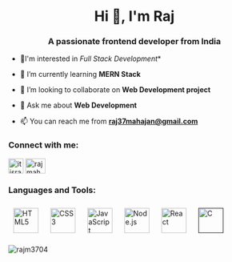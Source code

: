 <h1 align="center">Hi 👋, I'm Raj</h1>
<h3 align="center">A passionate frontend developer from India</h3>

<!--<p align="left"> <a href="https://github.com/ryo-ma/github-profile-trophy"><img src="https://github-profile-trophy.vercel.app/?username=rajm3704" alt="rajm3704" /></a> </p>-->

- 👀I'm interested in *Full Stack Development**

- 🌱 I’m currently learning **MERN Stack**

- 👯 I’m looking to collaborate on **Web Development project**

- 💬 Ask me about **Web Development**

- 📫 You can reach me from **raj37mahajan@gmail.com**

<h3 align="left">Connect with me:</h3>
<p align="left">
<a href="https://twitter.com/itisraj37" target="blank"><img align="center" src="https://about.x.com/content/dam/about-twitter/x/brand-toolkit/logo-black.png.twimg.1920.png" alt="itisraj37" height="30" width="30" /></a>
<a href="https://instagram.com/rajmahajan_37/" target="blank"><img align="center" src="https://raw.githubusercontent.com/rahuldkjain/github-profile-readme-generator/master/src/images/icons/Social/instagram.svg" alt="rajmahajan_37" height="30" width="40" /></a>
</p>

 <h3 align="left">Languages and Tools:</h3>
<!-- <p align="left"> <img src="https://raw.githubusercontent.com/devicons/devicon/master/icons/html5/html5-original-wordmark.svg" alt="html5" width="40" height="40"/> </a> <a href="https://reactjs.org/" target="_blank" rel="noreferrer"><a href="https://github.com/Rajm3704/" target="_blank" rel="noreferrer"> <img src="https://raw.githubusercontent.com/devicons/devicon/master/icons/css3/css3-original-wordmark.svg" alt="css3" width="40" height="40"/> </a> <a href="https://github.com/Rajm3704/" target="_blank" rel="noreferrer">  <img src="https://raw.githubusercontent.com/devicons/devicon/master/icons/react/react-original-wordmark.svg" alt="react" width="40" height="40"/> </a>
</p> -->
<div align="left">  
<a href="https://en.wikipedia.org/wiki/HTML5" target="_blank"><img style="margin: 10px" src="https://profilinator.rishav.dev/skills-assets/html5-original-wordmark.svg" alt="HTML5" height="50" /></a>  
<a href="https://www.w3schools.com/css/" target="_blank"><img style="margin: 10px" src="https://profilinator.rishav.dev/skills-assets/css3-original-wordmark.svg" alt="CSS3" height="50" /></a>
<a href="https://www.javascript.com/" target="_blank"><img style="margin: 10px" src="https://profilinator.rishav.dev/skills-assets/javascript-original.svg" alt="JavaScript" height="50" /></a>
<a href="https://nodejs.org/" target="_blank"><img style="margin: 10px" src="https://profilinator.rishav.dev/skills-assets/nodejs-original-wordmark.svg" alt="Node.js" height="50" /></a>
<a href="https://reactjs.org/" target="_blank"><img style="margin: 10px" src="https://profilinator.rishav.dev/skills-assets/react-original-wordmark.svg" alt="React" height="50" /></a> 
<a href="" target="_blank"><img style="margin: 10px" src="https://upload.wikimedia.org/wikipedia/commons/1/18/C_Programming_Language.svg" alt="C" height="50" /></a>
</div>

<p style"margin: 20px;"><img align="center" src="https://github-readme-stats.vercel.app/api/top-langs?username=rajm3704&show_icons=true&locale=en&layout=compact" alt="rajm3704"/></p>
